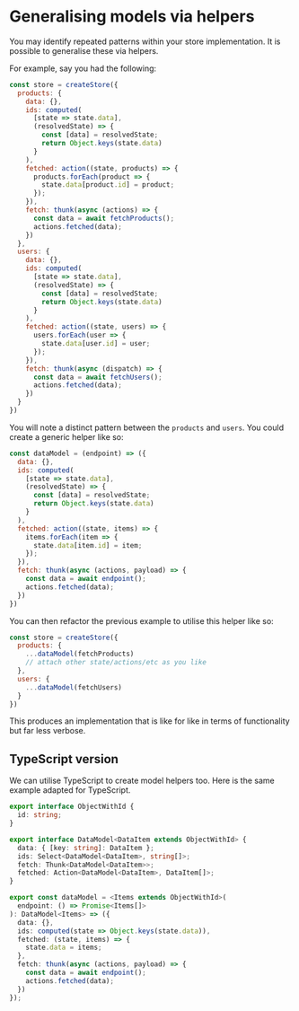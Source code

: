 # Generalising models via helpers

You may identify repeated patterns within your store implementation. It is possible to generalise these via helpers.

For example, say you had the following:

```javascript
const store = createStore({
  products: {
    data: {},
    ids: computed(
      [state => state.data],
      (resolvedState) => {
        const [data] = resolvedState;
        return Object.keys(state.data)
      }
    ),
    fetched: action((state, products) => {
      products.forEach(product => {
        state.data[product.id] = product;
      });
    }),
    fetch: thunk(async (actions) => {
      const data = await fetchProducts();
      actions.fetched(data);
    })
  },
  users: {
    data: {},
    ids: computed(
      [state => state.data],
      (resolvedState) => {
        const [data] = resolvedState;
        return Object.keys(state.data)
      }
    ),
    fetched: action((state, users) => {
      users.forEach(user => {
        state.data[user.id] = user;
      });
    }),
    fetch: thunk(async (dispatch) => {
      const data = await fetchUsers();
      actions.fetched(data);
    })
  }
})
```

You will note a distinct pattern between the `products` and `users`. You could create a generic helper like so:

```javascript
const dataModel = (endpoint) => ({
  data: {},
  ids: computed(
    [state => state.data],
    (resolvedState) => {
      const [data] = resolvedState;
      return Object.keys(state.data)
    }
  ),
  fetched: action((state, items) => {
    items.forEach(item => {
      state.data[item.id] = item;
    });
  }),
  fetch: thunk(async (actions, payload) => {
    const data = await endpoint();
    actions.fetched(data);
  })
})
```

You can then refactor the previous example to utilise this helper like so:

```javascript
const store = createStore({
  products: {
    ...dataModel(fetchProducts)
    // attach other state/actions/etc as you like
  },
  users: {
    ...dataModel(fetchUsers)
  }
})
```

This produces an implementation that is like for like in terms of functionality but far less verbose.


## TypeScript version

We can utilise TypeScript to create model helpers too. Here is the same example adapted for TypeScript.

```typescript
export interface ObjectWithId {
  id: string;
}

export interface DataModel<DataItem extends ObjectWithId> {
  data: { [key: string]: DataItem };
  ids: Select<DataModel<DataItem>, string[]>;
  fetch: Thunk<DataModel<DataItem>>;
  fetched: Action<DataModel<DataItem>, DataItem[]>;
}

export const dataModel = <Items extends ObjectWithId>(
  endpoint: () => Promise<Items[]>
): DataModel<Items> => ({
  data: {},
  ids: computed(state => Object.keys(state.data)),
  fetched: (state, items) => {
    state.data = items;
  },
  fetch: thunk(async (actions, payload) => {
    const data = await endpoint();
    actions.fetched(data);
  })
});
```
